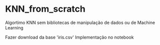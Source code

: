 # KNN_from_scratch
Algortimo KNN sem bibliotecas de manipulação de dados ou de Machine Learning

Fazer download da base 'iris.csv'
Implementação no notebook
